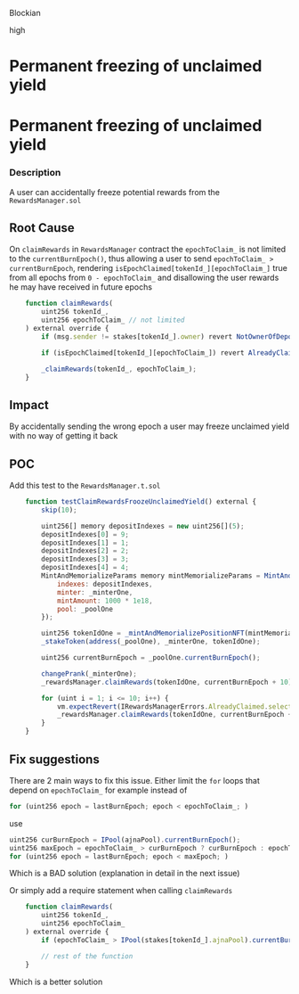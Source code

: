 Blockian

high

# Permanent freezing of unclaimed yield

# Permanent freezing of unclaimed yield
### Description
A user can accidentally freeze potential rewards from the `RewardsManager.sol`

## Root Cause
On `claimRewards` in `RewardsManager` contract the `epochToClaim_` is not limited to the `currentBurnEpoch()`, thus allowing a user to send `epochToClaim_ > currentBurnEpoch`, rendering `isEpochClaimed[tokenId_][epochToClaim_]` true from all epochs from `0 - epochToClaim_` and disallowing the user rewards he may have received in future epochs

```js
    function claimRewards(
        uint256 tokenId_,
        uint256 epochToClaim_ // not limited
    ) external override {
        if (msg.sender != stakes[tokenId_].owner) revert NotOwnerOfDeposit();

        if (isEpochClaimed[tokenId_][epochToClaim_]) revert AlreadyClaimed(); // will revert for epochs the user didn't receive the rewards from yet

        _claimRewards(tokenId_, epochToClaim_);
    }
```


## Impact
By accidentally sending the wrong epoch a user may freeze unclaimed yield with no way of getting it back


## POC
Add this test to the `RewardsManager.t.sol`
```js
    function testClaimRewardsFroozeUnclaimedYield() external {
        skip(10);

        uint256[] memory depositIndexes = new uint256[](5);
        depositIndexes[0] = 9;
        depositIndexes[1] = 1;
        depositIndexes[2] = 2;
        depositIndexes[3] = 3;
        depositIndexes[4] = 4;
        MintAndMemorializeParams memory mintMemorializeParams = MintAndMemorializeParams({
            indexes: depositIndexes,
            minter: _minterOne,
            mintAmount: 1000 * 1e18,
            pool: _poolOne
        });

        uint256 tokenIdOne = _mintAndMemorializePositionNFT(mintMemorializeParams);
        _stakeToken(address(_poolOne), _minterOne, tokenIdOne);

        uint256 currentBurnEpoch = _poolOne.currentBurnEpoch();

        changePrank(_minterOne);
        _rewardsManager.claimRewards(tokenIdOne, currentBurnEpoch + 10);

        for (uint i = 1; i <= 10; i++) {
            vm.expectRevert(IRewardsManagerErrors.AlreadyClaimed.selector);
            _rewardsManager.claimRewards(tokenIdOne, currentBurnEpoch + i); // the user got all 10 next burn epochs rewards frozen as he receives AlreadyClaimed for all of them 
        }
    }
```


## Fix suggestions
There are 2 main ways to fix this issue.
Either limit the `for` loops that depend on `epochToClaim_` for example instead of
```js
for (uint256 epoch = lastBurnEpoch; epoch < epochToClaim_; )
```

use
```js
uint256 curBurnEpoch = IPool(ajnaPool).currentBurnEpoch();
uint256 maxEpoch = epochToClaim_ > curBurnEpoch ? curBurnEpoch : epochToClaim_;
for (uint256 epoch = lastBurnEpoch; epoch < maxEpoch; )
```

Which is a BAD solution (explanation in detail in the next issue)

Or simply add a require statement when calling `claimRewards`

```js
    function claimRewards(
        uint256 tokenId_,
        uint256 epochToClaim_
    ) external override {
        if (epochToClaim_ > IPool(stakes[tokenId_].ajnaPool).currentBurnEpoch()) revert EpochNotAvailableYet();

        // rest of the function
    }
```

Which is a better solution